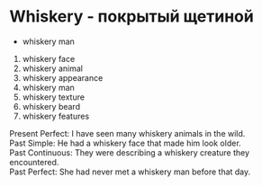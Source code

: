 # Whiskery - покрытый щетиной

- whiskery man

1. whiskery face
2. whiskery animal
3. whiskery appearance
4. whiskery man
5. whiskery texture
6. whiskery beard
7. whiskery features

Present Perfect: I have seen many whiskery animals in the wild.  
Past Simple: He had a whiskery face that made him look older.  
Past Continuous: They were describing a whiskery creature they encountered.  
Past Perfect: She had never met a whiskery man before that day.
